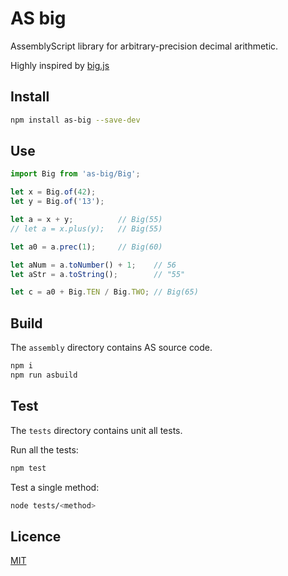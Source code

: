 # AS big

AssemblyScript library for arbitrary-precision decimal arithmetic.

Highly inspired by [big.js](https://github.com/MikeMcl/big.js)

## Install

```sh
npm install as-big --save-dev
```

## Use

```typescript
import Big from 'as-big/Big';

let x = Big.of(42);
let y = Big.of('13');

let a = x + y;          // Big(55)
// let a = x.plus(y);   // Big(55)

let a0 = a.prec(1);     // Big(60)

let aNum = a.toNumber() + 1;    // 56
let aStr = a.toString();        // "55"

let c = a0 + Big.TEN / Big.TWO; // Big(65)
```

## Build

The `assembly` directory contains AS source code.

```sh
npm i
npm run asbuild
```

## Test

The `tests` directory contains unit all tests.

Run all the tests:

```sh
npm test
```

Test a single method:

```sh
node tests/<method>
```

## Licence

[MIT](https://github.com/ttulka/as-big/blob/main/LICENSE)

